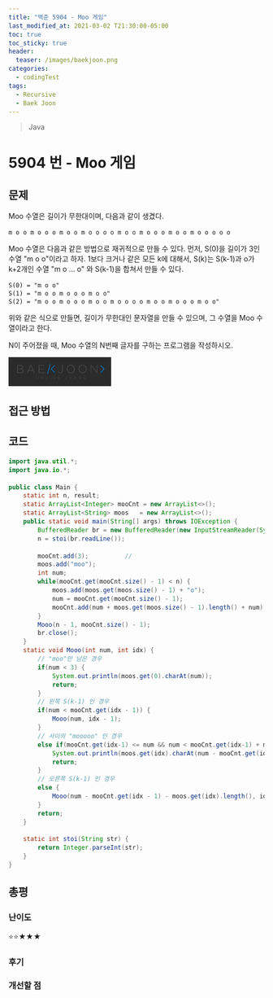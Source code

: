 ```yaml
---
title: "백준 5904 - Moo 게임"
last_modified_at: 2021-03-02 T21:30:00-05:00
toc: true
toc_sticky: true
header:
  teaser: /images/baekjoon.png
categories: 
  - codingTest
tags:
  - Recursive
  - Baek Joon
---
```


> Java

5904 번 - Moo 게임
=============
 
## 문제
Moo 수열은 길이가 무한대이며, 다음과 같이 생겼다. 

```
m o o m o o o m o o m o o o o m o o m o o o m o o m o o o o o 
```
Moo 수열은 다음과 같은 방법으로 재귀적으로 만들 수 있다. 먼저, S(0)을 길이가 3인 수열 "m o o"이라고 하자. 1보다 크거나 같은 모든 k에 대해서, S(k)는 S(k-1)과 o가 k+2개인 수열 "m o ... o" 와 S(k-1)을 합쳐서 만들 수 있다.

```
S(0) = "m o o"
S(1) = "m o o m o o o m o o"
S(2) = "m o o m o o o m o o m o o o o m o o m o o o m o o"
```
위와 같은 식으로 만들면, 길이가 무한대인 문자열을 만들 수 있으며, 그 수열을 Moo 수열이라고 한다.

N이 주어졌을 때, Moo 수열의 N번째 글자를 구하는 프로그램을 작성하시오.

[<img src="/images/baekjoon.png" width="40%" height="40%">](https://www.acmicpc.net/problem/5904)  

## 접근 방법


## 코드
```java
import java.util.*;
import java.io.*;

public class Main {
	static int n, result;
	static ArrayList<Integer> mooCnt = new ArrayList<>();
	static ArrayList<String> moos	= new ArrayList<>();
	public static void main(String[] args) throws IOException {
		BufferedReader br = new BufferedReader(new InputStreamReader(System.in));
    	n = stoi(br.readLine());
    	
    	mooCnt.add(3);			// 
    	moos.add("moo");
    	int num;
    	while(mooCnt.get(mooCnt.size() - 1) < n) {
    		moos.add(moos.get(moos.size() - 1) + "o");
    		num = mooCnt.get(mooCnt.size() - 1);
    		mooCnt.add(num + moos.get(moos.size() - 1).length() + num);
    	}
    	Mooo(n - 1, mooCnt.size() - 1);
    	br.close();
	}
	static void Mooo(int num, int idx) {
		// "moo"만 남은 경우
		if(num < 3) {
			System.out.println(moos.get(0).charAt(num));
			return;
		}
		// 왼쪽 S(k-1) 인 경우
		if(num < mooCnt.get(idx - 1)) {
			Mooo(num, idx - 1);
		}
		// 사이의 "mooooo" 인 경우
		else if(mooCnt.get(idx-1) <= num && num < mooCnt.get(idx-1) + moos.get(idx).length()) {
			System.out.println(moos.get(idx).charAt(num - mooCnt.get(idx-1)));
			return;
		}
		// 오른쪽 S(k-1) 인 경우
		else {
			Mooo(num - mooCnt.get(idx - 1) - moos.get(idx).length(), idx - 1);
		}
		return;
	}
	
	static int stoi(String str) {
    	return Integer.parseInt(str);
    }
}
```

## 총평
### 난이도
⭐⭐★★★
### 후기

### 개선할 점
